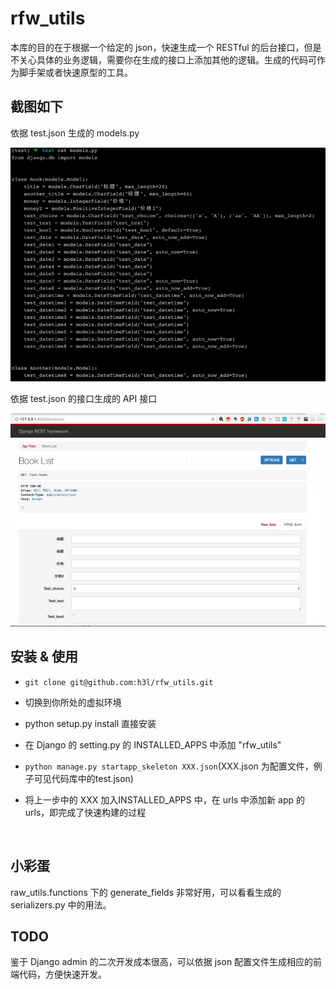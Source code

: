 # rfw_utils

本库的目的在于根据一个给定的 json，快速生成一个 RESTful 的后台接口，但是不关心具体的业务逻辑，需要你在生成的接口上添加其他的逻辑。生成的代码可作为脚手架或者快速原型的工具。



## 截图如下

依据 test.json 生成的 models.py

![](images/2.png)

依据 test.json 的接口生成的 API 接口

![](images/1.png)



## 安装 & 使用

* ```git clone git@github.com:h3l/rfw_utils.git```

* 切换到你所处的虚拟环境

* python setup.py install 直接安装

* 在 Django 的 setting.py 的 INSTALLED_APPS 中添加 "rfw_utils"

* ```python manage.py startapp_skeleton XXX.json```(XXX.json 为配置文件，例子可见代码库中的test.json)

* 将上一步中的 XXX 加入INSTALLED_APPS 中，在 urls 中添加新 app 的urls，即完成了快速构建的过程

  ​

## 小彩蛋

raw_utils.functions 下的 generate_fields 非常好用，可以看看生成的 serializers.py 中的用法。

## TODO

鉴于 Django admin 的二次开发成本很高，可以依据 json 配置文件生成相应的前端代码，方便快速开发。

